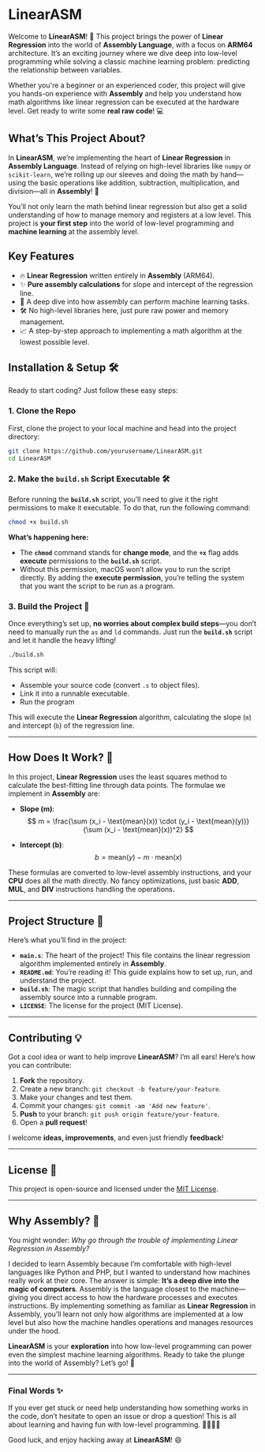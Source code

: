 # **LinearASM**

Welcome to **LinearASM**! 🎉 This project brings the power of **Linear Regression** into the world of **Assembly Language**, with a focus on **ARM64** architecture. It’s an exciting journey where we dive deep into low-level programming while solving a classic machine learning problem: predicting the relationship between variables.

Whether you're a beginner or an experienced coder, this project will give you hands-on experience with **Assembly** and help you understand how math algorithms like linear regression can be executed at the hardware level. Get ready to write some **real raw code**! 💻

## **What’s This Project About?**

In **LinearASM**, we’re implementing the heart of **Linear Regression** in **Assembly Language**. Instead of relying on high-level libraries like `numpy` or `scikit-learn`, we’re rolling up our sleeves and doing the math by hand—using the basic operations like addition, subtraction, multiplication, and division—all in **Assembly**! 🚀

You’ll not only learn the math behind linear regression but also get a solid understanding of how to manage memory and registers at a low level. This project is **your first step** into the world of low-level programming and **machine learning** at the assembly level.

## **Key Features**
- 🔥 **Linear Regression** written entirely in **Assembly** (ARM64).
- ✨ **Pure assembly calculations** for slope and intercept of the regression line.
- 🧠 A deep dive into how assembly can perform machine learning tasks.
- 🛠️ No high-level libraries here, just pure raw power and memory management.
- 📈 A step-by-step approach to implementing a math algorithm at the lowest possible level.

## **Installation & Setup** 🛠️

Ready to start coding? Just follow these easy steps:

### 1. **Clone the Repo**

First, clone the project to your local machine and head into the project directory:

```sh
git clone https://github.com/yourusername/LinearASM.git
cd LinearASM
```

### 2. **Make the `build.sh` Script Executable** 🛠️

Before running the **`build.sh`** script, you'll need to give it the right permissions to make it executable. To do that, run the following command:

```sh
chmod +x build.sh
```

**What’s happening here:**

- The **`chmod`** command stands for **change mode**, and the **`+x`** flag adds **execute** permissions to the **`build.sh`** script.
- Without this permission, macOS won’t allow you to run the script directly. By adding the **execute permission**, you’re telling the system that you want the script to be run as a program.

### 3. **Build the Project** 🚀

Once everything’s set up, **no worries about complex build steps**—you don’t need to manually run the `as` and `ld` commands. Just run the **`build.sh`** script and let it handle the heavy lifting!



```sh
./build.sh
```

This script will:
- Assemble your source code (convert `.s` to object files).
- Link it into a runnable executable.
- Run the program

This will execute the **Linear Regression** algorithm, calculating the slope (`m`) and intercept (`b`) of the regression line.

---

## **How Does It Work?** 🧮

In this project, **Linear Regression** uses the least squares method to calculate the best-fitting line through data points. The formulae we implement in **Assembly** are:

- **Slope (m)**:  
$$ 
    m = \frac{\sum (x_i - \text{mean}(x)) \cdot (y_i - \text{mean}(y))}{\sum (x_i - \text{mean}(x))^2} 
$$

- **Intercept (b)**:  
$$
    b = \text{mean}(y) - m \cdot \text{mean}(x)
$$

These formulas are converted to low-level assembly instructions, and your **CPU** does all the math directly. No fancy optimizations, just basic **ADD**, **MUL**, and **DIV** instructions handling the operations.

---

## **Project Structure** 📂

Here’s what you’ll find in the project:

- **`main.s`**: The heart of the project! This file contains the linear regression algorithm implemented entirely in **Assembly**.
- **`README.md`**: You’re reading it! This guide explains how to set up, run, and understand the project.
- **`build.sh`**: The magic script that handles building and compiling the assembly source into a runnable program.
- **`LICENSE`**: The license for the project (MIT License).

---

## **Contributing** 💡

Got a cool idea or want to help improve **LinearASM**? I’m all ears! Here’s how you can contribute:

1. **Fork** the repository.
2. Create a new branch: `git checkout -b feature/your-feature`.
3. Make your changes and test them.
4. Commit your changes: `git commit -am 'Add new feature'`.
5. **Push** to your branch: `git push origin feature/your-feature`.
6. Open a **pull request**!

I welcome **ideas, improvements**, and even just friendly **feedback**!

---

## **License** 📜

This project is open-source and licensed under the [MIT License](LICENSE).

---

## **Why Assembly?** 🤔

You might wonder: *Why go through the trouble of implementing Linear Regression in Assembly?*

I decided to learn Assembly because I’m comfortable with high-level languages like Python and PHP, but I wanted to understand how machines really work at their core. The answer is simple: **It’s a deep dive into the magic of computers**. Assembly is the language closest to the machine—giving you direct access to how the hardware processes and executes instructions. By implementing something as familiar as **Linear Regression** in Assembly, you’ll learn not only how algorithms are implemented at a low level but also how the machine handles operations and manages resources under the hood.

**LinearASM** is your **exploration** into how low-level programming can power even the simplest machine learning algorithms. Ready to take the plunge into the world of Assembly? Let’s go! 🚀

---

### **Final Words** ✨

If you ever get stuck or need help understanding how something works in the code, don’t hesitate to open an issue or drop a question! This is all about learning and having fun with low-level programming. 👨‍💻👩‍💻

Good luck, and enjoy hacking away at **LinearASM**! 😄
